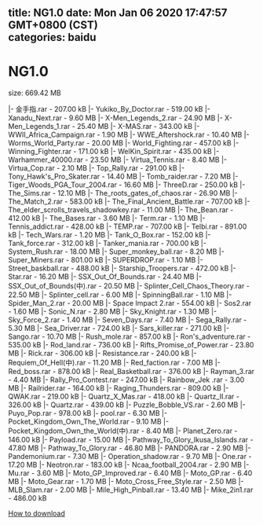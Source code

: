 
title: NG1.0
date: Mon Jan 06 2020 17:47:57 GMT+0800 (CST)    
categories: baidu
---

# NG1.0
size: 669.42 MB
 
 
|- 金手指.rar - 207.00 kB
|- Yukiko_By_Doctor.rar - 519.00 kB
|- Xanadu_Next.rar - 9.60 MB
|- X-Men_Legends_2.rar - 24.90 MB
|- X-Men_Legends_1.rar - 25.40 MB
|- X-MAS.rar - 343.00 kB
|- WWII_Africa_Campaign.rar - 1.90 MB
|- WWE_Aftershock.rar - 10.40 MB
|- Worms_World_Party.rar - 20.00 MB
|- World_Fighting.rar - 457.00 kB
|- Winning_Fighter.rar - 171.00 kB
|- WelKin_Spirit.rar - 435.00 kB
|- Warhammer_40000.rar - 23.50 MB
|- Virtua_Tennis.rar - 8.40 MB
|- Virtua_Cop.rar - 2.10 MB
|- Top_Rally.rar - 291.00 kB
|- Tony_Hawk's_Pro_Skater.rar - 14.40 MB
|- Tomb_raider.rar - 7.20 MB
|- Tiger_Woods_PGA_Tour_2004.rar - 16.60 MB
|- ThreeD.rar - 250.00 kB
|- The_Sims.rar - 12.10 MB
|- The_roots_gates_of_chaos.rar - 26.90 MB
|- The_Match_2.rar - 583.00 kB
|- The_Final_Ancient_Battle.rar - 707.00 kB
|- The_elder_scrolls_travels_shadowkey.rar - 11.00 MB
|- The_Bean.rar - 412.00 kB
|- The_Bases.rar - 3.60 MB
|- Term.rar - 1.10 MB
|- Tennis_addict.rar - 428.00 kB
|- TEMP.rar - 707.00 kB
|- Telbi.rar - 891.00 kB
|- Tech_Wars.rar - 1.20 MB
|- Tank_O_Box.rar - 152.00 kB
|- Tank_force.rar - 312.00 kB
|- Tanker_mania.rar - 700.00 kB
|- System_Rush.rar - 18.00 MB
|- Super_monkey_ball.rar - 8.20 MB
|- Super_Miners.rar - 801.00 kB
|- SUPERDROP.rar - 1.10 MB
|- Street_baskball.rar - 488.00 kB
|- Starship_Troopers.rar - 472.00 kB
|- Star.rar - 16.20 MB
|- SSX_Out_Of_Bounds.rar - 24.40 MB
|- SSX_Out_of_Bounds(中).rar - 20.50 MB
|- Splinter_Cell_Chaos_Theory.rar - 22.50 MB
|- Splinter_cell.rar - 6.00 MB
|- SpinningBall.rar - 1.10 MB
|- Spider_Man_2.rar - 20.00 MB
|- Space Impact 2.rar - 554.00 kB
|- Sos2.rar - 1.60 MB
|- Sonic_N.rar - 2.80 MB
|- Sky_Knight.rar - 1.30 MB
|- Sky_Force_2.rar - 1.40 MB
|- Seven_Days.rar - 7.40 MB
|- Sega_Rally.rar - 5.30 MB
|- Sea_Driver.rar - 724.00 kB
|- Sars_killer.rar - 271.00 kB
|- Sango.rar - 10.70 MB
|- Rush_mole.rar - 857.00 kB
|- Ron's_adventure.rar - 535.00 kB
|- Rod_land.rar - 736.00 kB
|- Rifts_Promise_of_Power.rar - 23.80 MB
|- Rick.rar - 306.00 kB
|- Resistance.rar - 240.00 kB
|- Requiem_Of_Hell(中).rar - 11.20 MB
|- Red_faction.rar - 7.00 MB
|- Red_boss.rar - 878.00 kB
|- Real_Basketball.rar - 376.00 kB
|- Rayman_3.rar - 4.40 MB
|- Rally_Pro_Contest.rar - 247.00 kB
|- Rainbow_Jek .rar - 3.00 MB
|- Railrider.rar - 164.00 kB
|- Raging_Thunders.rar - 809.00 kB
|- QWAK.rar - 219.00 kB
|- Quartz_X_Mas.rar - 418.00 kB
|- Quartz_II.rar - 326.00 kB
|- Quartz.rar - 439.00 kB
|- Puzzle_Bobble_VS.rar - 2.60 MB
|- Puyo_Pop.rar - 978.00 kB
|- pool.rar - 6.30 MB
|- Pocket_Kingdom_Own_The_World.rar - 9.10 MB
|- Pocket_Kingdom_Own_the_World(中).rar - 8.40 MB
|- Planet_Zero.rar - 146.00 kB
|- Payload.rar - 15.00 MB
|- Pathway_To_Glory_Ikusa_Islands.rar - 47.80 MB
|- Pathway_To_Glory.rar - 46.80 MB
|- PANDORA.rar - 2.90 MB
|- Pandemonium.rar - 7.30 MB
|- Operation_shadow.rar - 9.70 MB
|- One.rar - 17.20 MB
|- Neotron.rar - 183.00 kB
|- Ncaa_football_2004.rar - 2.90 MB
|- Mu.rar - 3.60 MB
|- Moto_GP_Improved.rar - 6.40 MB
|- Moto_GP.rar - 6.40 MB
|- Moto_Gear.rar - 1.70 MB
|- Moto_Cross_Free_Style.rar - 2.50 MB
|- MLB_Slam.rar - 2.00 MB
|- Mile_High_Pinball.rar - 13.40 MB
|- Mike_2in1.rar - 486.00 kB

[How to download](https://bpcam.bemobtrk.com/go/2ceec3aa-1ca2-46d6-b9ff-aaa5c184517c?jno=4176)